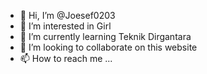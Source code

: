 - 👋 Hi, I’m @Joesef0203
- 👀 I’m interested in Girl
- 🌱 I’m currently learning Teknik Dirgantara
- 💞️ I’m looking to collaborate on this website
- 📫 How to reach me ...

<!---
Joesef0203/Joesef0203 is a ✨ special ✨ repository because its `README.md` (this file) appears on your GitHub profile.
You can click the Preview link to take a look at your changes.
--->
